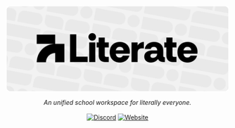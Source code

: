 <p align="center">
    <picture>
        <source media="(prefers-color-scheme: dark)" srcset="https://github.com/LiterateInk/.github/raw/main/profile/assets/github_banner_dark.png">
        <img alt="LiterateInk Logo" src="https://github.com/LiterateInk/.github/raw/main/profile/assets/github_banner_light.png">
    </picture>
</p>

<p align="center">
    <i>An unified school workspace for literally everyone.</i>
    <br><br>
    <a href="https://literate.ink/discord"><img alt="Discord" src="https://img.shields.io/badge/DISCORD-171515?style=for-the-badge"></a>
    <a href="https://literate.ink/"><img alt="Website" src="https://img.shields.io/badge/WEBSITE-171515?style=for-the-badge"></a>
</p>
